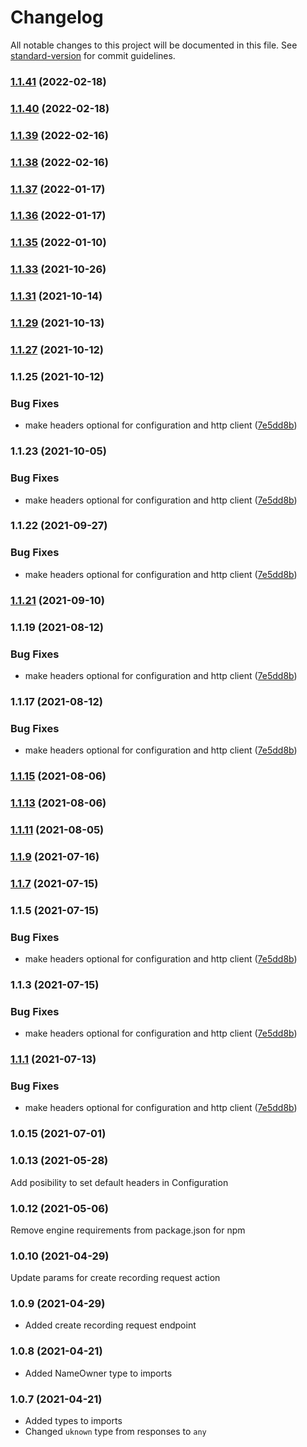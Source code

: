# Changelog

All notable changes to this project will be documented in this file. See [standard-version](https://github.com/conventional-changelog/standard-version) for commit guidelines.

### [1.1.41](https://github.com/NameCoach/gpdb-client-js/compare/v1.1.40...v1.1.41) (2022-02-18)

### [1.1.40](https://github.com/NameCoach/gpdb-client-js/compare/v1.1.39...v1.1.40) (2022-02-18)

### [1.1.39](https://github.com/NameCoach/gpdb-client-js/compare/v1.1.37...v1.1.39) (2022-02-16)

### [1.1.38](https://github.com/NameCoach/gpdb-client-js/compare/v1.1.37...v1.1.38) (2022-02-16)

### [1.1.37](https://github.com/NameCoach/gpdb-client-js/compare/v1.1.36...v1.1.37) (2022-01-17)

### [1.1.36](https://github.com/NameCoach/gpdb-client-js/compare/v1.1.31...v1.1.36) (2022-01-17)

### [1.1.35](https://github.com/NameCoach/gpdb-client-js/compare/v1.1.25...v1.1.35) (2022-01-10)

### [1.1.33](https://github.com/NameCoach/gpdb-client-js/compare/v1.1.29...v1.1.33) (2021-10-26)

### [1.1.31](https://github.com/NameCoach/gpdb-client-js/compare/v1.1.25...v1.1.31) (2021-10-14)

### [1.1.29](https://github.com/NameCoach/gpdb-client-js/compare/v1.1.27...v1.1.29) (2021-10-13)

### [1.1.27](https://github.com/NameCoach/gpdb-client-js/compare/v1.1.25...v1.1.27) (2021-10-12)

### 1.1.25 (2021-10-12)


### Bug Fixes

* make headers optional for configuration and http client ([7e5dd8b](https://github.com/NameCoach/gpdb-client-js/commit/7e5dd8b014a5c1724d106b5d8fdd2c6970889b25))

### 1.1.23 (2021-10-05)


### Bug Fixes

* make headers optional for configuration and http client ([7e5dd8b](https://github.com/NameCoach/gpdb-client-js/commit/7e5dd8b014a5c1724d106b5d8fdd2c6970889b25))

### 1.1.22 (2021-09-27)


### Bug Fixes

* make headers optional for configuration and http client ([7e5dd8b](https://github.com/NameCoach/gpdb-client-js/commit/7e5dd8b014a5c1724d106b5d8fdd2c6970889b25))

### [1.1.21](https://github.com/NameCoach/gpdb-client-js/compare/v1.1.15...v1.1.21) (2021-09-10)

### 1.1.19 (2021-08-12)


### Bug Fixes

* make headers optional for configuration and http client ([7e5dd8b](https://github.com/NameCoach/gpdb-client-js/commit/7e5dd8b014a5c1724d106b5d8fdd2c6970889b25))

### 1.1.17 (2021-08-12)


### Bug Fixes

* make headers optional for configuration and http client ([7e5dd8b](https://github.com/NameCoach/gpdb-client-js/commit/7e5dd8b014a5c1724d106b5d8fdd2c6970889b25))

### [1.1.15](https://github.com/NameCoach/gpdb-client-js/compare/v1.1.13...v1.1.15) (2021-08-06)

### [1.1.13](https://github.com/NameCoach/gpdb-client-js/compare/v1.1.9...v1.1.13) (2021-08-06)

### [1.1.11](https://github.com/NameCoach/gpdb-client-js/compare/v1.1.9...v1.1.11) (2021-08-05)

### [1.1.9](https://github.com/NameCoach/gpdb-client-js/compare/v1.1.5...v1.1.9) (2021-07-16)

### [1.1.7](https://github.com/NameCoach/gpdb-client-js/compare/v1.1.1...v1.1.7) (2021-07-15)

### 1.1.5 (2021-07-15)


### Bug Fixes

* make headers optional for configuration and http client ([7e5dd8b](https://github.com/NameCoach/gpdb-client-js/commit/7e5dd8b014a5c1724d106b5d8fdd2c6970889b25))

### 1.1.3 (2021-07-15)


### Bug Fixes

* make headers optional for configuration and http client ([7e5dd8b](https://github.com/NameCoach/gpdb-client-js/commit/7e5dd8b014a5c1724d106b5d8fdd2c6970889b25))

### [1.1.1](https://github.com/NameCoach/gpdb-client-js/compare/v1.0.15...v1.1.1) (2021-07-13)


### Bug Fixes

* make headers optional for configuration and http client ([7e5dd8b](https://github.com/NameCoach/gpdb-client-js/commit/7e5dd8b014a5c1724d106b5d8fdd2c6970889b25))

### 1.0.15 (2021-07-01)

### 1.0.13 (2021-05-28)
Add posibility to set default headers in Configuration
### 1.0.12 (2021-05-06)
Remove engine requirements from package.json for npm
### 1.0.10 (2021-04-29)
Update params for create recording request action

### 1.0.9 (2021-04-29)
- Added create recording request endpoint

### 1.0.8 (2021-04-21)
- Added NameOwner type to imports

### 1.0.7 (2021-04-21)
- Added types to imports
- Changed `uknown` type from responses to `any`
